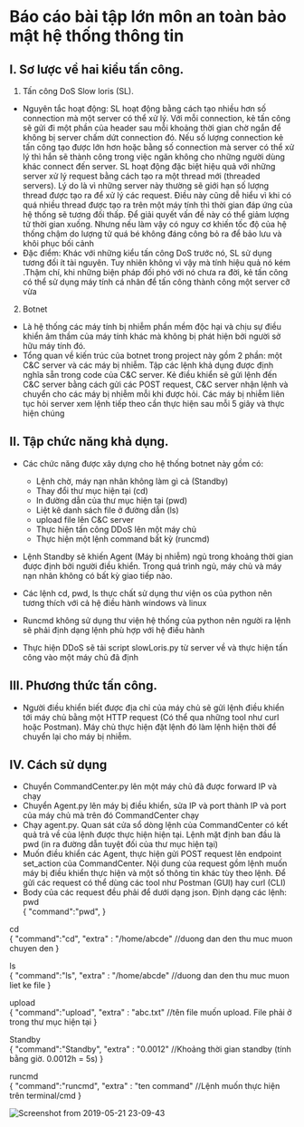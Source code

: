 # Báo cáo bài tập lớn môn an toàn bảo mật hệ thống thông tin
## I. Sơ lược về hai kiểu tấn công.
1. Tấn công DoS Slow loris (SL).

- Nguyên tắc hoạt động: SL hoạt động bằng cách tạo nhiều hơn số connection mà một server có thể
xử lý. Với mỗi connection, kẻ tấn công sẽ gửi đi một phần của header sau mỗi khoảng thời gian chờ ngắn để không bị server 
chấm dứt connection đó. Nếu số lượng connection kẻ tấn công tạo được lớn hơn hoặc bằng số connection mà server có thể xử lý
thì hắn sẽ thành công trong việc ngăn không cho những người dùng khác connect đến server. SL hoạt động đặc biệt hiệu quả với
những server xử lý request bằng cách tạo ra một thread mới (threaded servers). Lý do là vì những server này thường sẽ giới hạn
số lượng thread được tạo ra để xử lý các request. Điều này cũng dễ hiểu vì khi có quá nhiều thread được tạo ra trên một máy tính
thì thời gian đáp ứng của hệ thống sẽ tương đối thấp. Để giải quyết vấn đề này có thể giảm lượng tử thời gian xuống. Nhưng
 nếu làm vậy có nguy cơ khiến tốc độ của hệ thống chậm do lượng tử quá bé không đáng công bỏ ra để bảo lưu và khôi phục bối cảnh
- Đặc điểm: Khác với những kiểu tấn công DoS trước nó, SL sử dụng tương đối ít tài nguyên. Tuy nhiên không vì vậy mà tính hiệu quả nó kém
.Thậm chí, khi những biện pháp đối phó với nó chưa ra đời, kẻ tấn công có thể sử dụng máy tính cá nhân để tấn công thành công một server cỡ vừa

2. Botnet

- Là hệ thống các máy tính bị nhiễm phần mềm độc hại và chịu sự điều khiển âm thầm của máy tính khác mà không bị phát hiện bởi
người sở hữu máy tính đó.
- Tổng quan về kiến trúc của botnet trong project này gồm 2 phần: một C&C server và các máy bị nhiễm. Tập các lệnh khả dụng được
định nghĩa sẵn trong code của C&C server. Kẻ điều khiển sẽ gửi lệnh đến C&C server bằng cách gửi các POST request, C&C server nhận lệnh và chuyển cho các máy bị nhiễm mỗi khi được hỏi.
Các máy bị nhiễm liên tục hỏi server xem lệnh tiếp theo cần thực hiện sau mỗi 5 giây và thực hiện chúng

## II. Tập chức năng khả dụng.
- Các chức năng được xây dựng cho hệ thống botnet này gồm có:
    + Lệnh chờ, máy nạn nhân không làm gì cả (Standby)
    + Thay đổi thư mục hiện tại (cd)
    + In đường dẫn của thư mục hiện tại (pwd)
    + Liệt kê danh sách file ở đường dẫn (ls)
    + upload file lên C&C server
    + Thực hiện tấn công DDoS lên một máy chủ
    + Thực hiện một lệnh command bất kỳ (runcmd)

- Lệnh Standby sẽ khiến Agent (Máy bị nhiễm) ngủ trong khoảng thời gian được định bởi người điều khiển. Trong quá trình ngủ, máy chủ và máy nạn nhân không có bất kỳ giao tiếp nào. 
- Các lệnh cd, pwd, ls thực chất sử dụng thư viện os của python nên tương thích với cả hệ điều hành windows và linux
- Runcmd không sử dụng thư viện hệ thống của python nên người ra lệnh sẽ phải định dạng lệnh phù hợp với hệ điều hành
- Thực hiện DDoS sẽ tải script slowLoris.py từ server về và thực hiện tấn công vào một máy chủ đã định

## III. Phương thức tấn công.
- Người điều khiển biết được địa chỉ của máy chủ sẽ gửi lệnh điều khiển tới máy chủ bằng một HTTP request (Có thể qua những tool như curl hoặc Postman). Máy chủ thực hiện đặt lệnh đó làm lệnh hiện thời để chuyển lại cho máy bị nhiễm. 

## IV. Cách sử dụng
- Chuyển CommandCenter.py lên một máy chủ đã được forward IP và chạy
- Chuyển Agent.py lên máy bị điều khiển, sửa IP và port thành IP và port của máy chủ mà trên đó CommandCenter chạy
- Chạy agent.py. Quan sát cửa sổ dòng lệnh của CommandCenter có kết quả trả về của lệnh được thực hiện hiện tại. Lệnh mặt định ban đầu là pwd (in ra đường dẫn tuyệt đối của thư mục hiện tại)
- Muốn điều khiển các Agent, thực hiện gửi POST request lên endpoint set_action của CommandCenter. Nội dung của request gồm lệnh muốn máy bị điều khiển thực hiện và một số thông tin khác tùy theo lệnh. Để gửi các request có thể dùng các tool như Postman (GUI) hay curl (CLI)
- Body của các request đều phải để dưới dạng json. Định dạng các lệnh:
pwd  
{
	"command":"pwd",
}

cd  
{
	"command":"cd",
	"extra" : "/home/abcde" //duong dan den thu muc muon chuyen den
}

ls  
{
	"command":"ls",
	"extra" : "/home/abcde" //duong dan den thu muc muon liet ke file
}

upload  
{
	"command":"upload",
	"extra" : "abc.txt" //tên file muốn upload. File phải ở trong thư mục hiện tại
}

Standby  
{
	"command":"Standby",
	"extra" : "0.0012" //Khoảng thời gian standby (tính bằng giờ. 0.0012h = 5s)
}

runcmd  
{
	"command":"runcmd",
	"extra" : "ten command" //Lệnh muốn thực hiện trên terminal/cmd
}

![Screenshot from 2019-05-21 23-09-43](https://user-images.githubusercontent.com/32330003/58112692-36194680-7c1e-11e9-8ef1-be3d8b95f62d.png)

